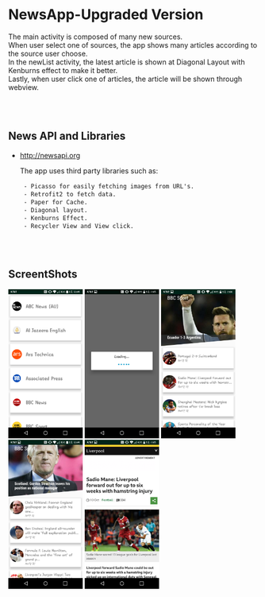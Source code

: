 # NewsApp-Upgraded Version

The main activity is composed of many new sources.<br>
When user select one of sources, the app shows many articles according to the source user choose.<br>
In the newList activity, the latest article is shown at Diagonal Layout with Kenburns effect to make it better.<br>
Lastly, when user click one of articles, the article will be shown through webview.

<br><br>

## News API and Libraries
  - http://newsapi.org
  
  <ul>The app uses third party libraries such as:
  
     - Picasso for easily fetching images from URL's.
     - Retrofit2 to fetch data. 
     - Paper for Cache. 
     - Diagonal layout. 
     - Kenburns Effect. 
     - Recycler View and View click.
  </ul>

<br><br>


## ScreentShots

<img src="main.png" width="150"> <img src="loading.png" width="150"> <img src="articles.png" width="150"> <img src="articles2.png" width="150"> <img src="content.png" width="150">




